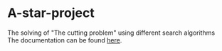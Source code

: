 # A-star-project
The solving of "The cutting problem" using different search algorithms  
The documentation can be found [here]().
